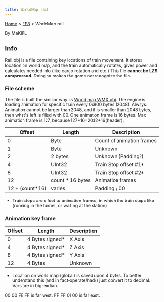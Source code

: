 ```yaml
---
title: WorldMap rail
---
```


[Home](Main%20Page.md) > [FF8](FF8.md) > WorldMap rail

By MaKiPL

## Info

Rail.obj is a file containing key locations of train movement. It stores
location on world map, and the train automatically rotates, gives power
and calculates needed info (like cargo rotation and etc.) This file
**cannot be LZS compressed**. Doing so makes the game not recognize the
file.

### File scheme

The file is built the similiar way as [World map WMX.obj][]. The engine
is loading animation for specific train every 0x800 bytes (2048).
Always. Animation cannot be larger than 2048, and if is smaller than
2048 bytes, then what's left is filled with 00. One animation frame is
16 bytes. Max animation frame is 127, because 127\*16=2032+16(header).

  
  

| Offset           | Length            | Description               |
|------------------|-------------------|---------------------------|
| 0                | Byte              | Count of animation frames |
| 1                | Byte              | Unknown                   |
| 2                | 2 bytes           | Unknown (Padding?)        |
| 4                | UInt32            | Train Stop offset \#1\*   |
| 8                | UInt32            | Train Stop offset \#2\*   |
| 12               | count \* 16 bytes | Animation frames          |
| 12 + (count\*16) | varies            | Padding / 00              |

-   Train stops are offset to animation frames, in which the train stops
    like (running in the tunnel, or waiting at the station)

### Animation key frame

| Offset | Length           | Description |
|--------|------------------|-------------|
| 0      | 4 Bytes signed\* | X Axis      |
| 4      | 4 Bytes signed\* | Z Axis      |
| 8      | 4 Bytes signed\* | Y Axis      |
| 12     | 4 Bytes          | Unknown     |

-   Location on world map (global) is saved upon 4 bytes. To better
    understand this (and in fact-operate/hack) just convert it to
    decimal. Vars are in big-endian.

00 00 FE FF is far west. FF FF 01 00 is far east.

  [World map WMX.obj]: ../WorldMap%20wmx.md "wikilink"
